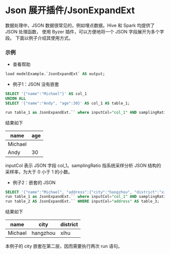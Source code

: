 # Json 展开插件/JsonExpandExt 
数据处理中，JSON 数据很常见的，例如埋点数据。Hive 和 Spark 均提供了 JSON 处理函数，
使用 Byzer 插件，可以方便地将一个 JSON 字段展开为多个字段。
下面以例子介绍其使用方式。

### 示例
- 查看帮助

```sql
load modelExample.`JsonExpandExt` AS output;
```

- 例子1：JSON 没有嵌套

```sql
SELECT '{"name":"Michael"}' AS col_1
UNION ALL
SELECT '{"name":"Andy", "age":30}' AS col_1 AS table_1;

run table_1 as JsonExpandExt.`` where inputCol="col_1" AND samplingRatio = "1.0" as table_2;
```

结果如下

|name | age| 
|---|---|
|Michael | |
|Andy |30|

inputCol 表示 JSON 字段 col_1。samplingRatio 指系统采样分析 JSON 结构的采样率，为大于 0 小于 1 的小数。

- 例子2：嵌套的 JSON

```sql
SELECT '{"name":"Michael", "address":{"city":"hangzhou", "district":"xihu"} } ' AS col_1 AS table_1;
run table_1 as JsonExpandExt.`` where inputCol="col_1" AND samplingRatio = "1.0" as table_2;
run table_2 AS JsonExpandExt.`` WHERE inputCol="address" AS table_3;
```

结果如下

|name|city|district|
|---|---|---|
|Michael|hangzhou|xihu|

本例子的 city 嵌套在第二层，因而需要执行两次 run 语句。

